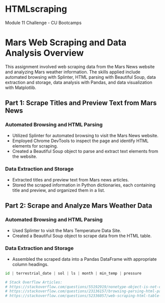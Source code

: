 # HTMLscraping
Module 11 Challenge - CU Bootcamps


# Mars Web Scraping and Data Analysis Overview

This assignment involved web scraping data from the Mars News website and analyzing Mars weather information. The skills applied include automated browsing with Splinter, HTML parsing with Beautiful Soup, data extraction and storage, data analysis with Pandas, and data visualization with Matplotlib.

## Part 1: Scrape Titles and Preview Text from Mars News

### Automated Browsing and HTML Parsing
- Utilized Splinter for automated browsing to visit the Mars News website.
- Employed Chrome DevTools to inspect the page and identify HTML elements for scraping.
- Created a Beautiful Soup object to parse and extract text elements from the website.

### Data Extraction and Storage
- Extracted titles and preview text from Mars news articles.
- Stored the scraped information in Python dictionaries, each containing title and preview, and organized them in a list.


## Part 2: Scrape and Analyze Mars Weather Data

### Automated Browsing and HTML Parsing

- Used Splinter to visit the Mars Temperature Data Site.
- Created a Beautiful Soup object to scrape data from the HTML table.

### Data Extraction and Storage

- Assembled the scraped data into a Pandas DataFrame with appropriate column headings.

```python
id | terrestrial_date | sol | ls | month | min_temp | pressure

# Stack Overflow Articles:
# https://stackoverflow.com/questions/55192919/nonetype-object-is-not-callable-in-beautiful-soup-4
# https://stackoverflow.com/questions/23136157/browsing-parsing-html-pages-in-python/23136306#23136306
# https://stackoverflow.com/questions/52336057/web-scraping-html-table-with-certain-text-in-python


